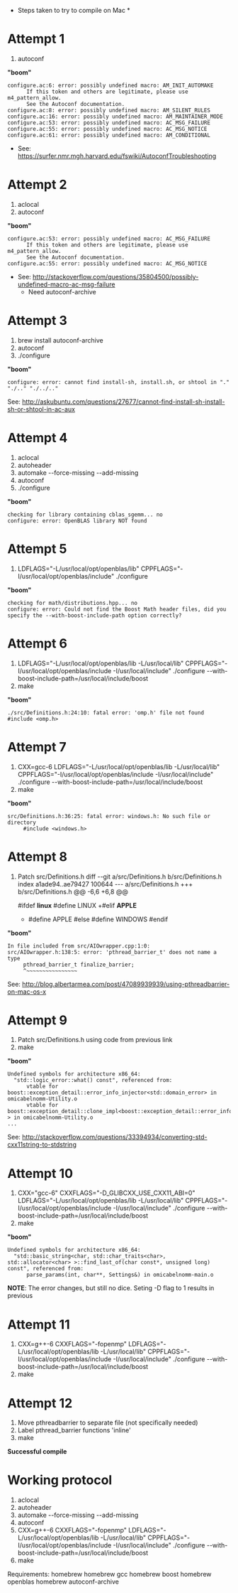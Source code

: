 
* Steps taken to try to compile on Mac * 

# Attempt 1

1. autoconf

**"boom"** 

    configure.ac:6: error: possibly undefined macro: AM_INIT_AUTOMAKE
          If this token and others are legitimate, please use m4_pattern_allow.
          See the Autoconf documentation.
    configure.ac:8: error: possibly undefined macro: AM_SILENT_RULES
    configure.ac:16: error: possibly undefined macro: AM_MAINTAINER_MODE
    configure.ac:53: error: possibly undefined macro: AC_MSG_FAILURE
    configure.ac:55: error: possibly undefined macro: AC_MSG_NOTICE
    configure.ac:61: error: possibly undefined macro: AM_CONDITIONAL

* See: https://surfer.nmr.mgh.harvard.edu/fswiki/AutoconfTroubleshooting


# Attempt 2

1. aclocal
2. autoconf

**"boom"** 

    configure.ac:53: error: possibly undefined macro: AC_MSG_FAILURE
          If this token and others are legitimate, please use m4_pattern_allow.
          See the Autoconf documentation.
    configure.ac:55: error: possibly undefined macro: AC_MSG_NOTICE

* See: http://stackoverflow.com/questions/35804500/possibly-undefined-macro-ac-msg-failure
    * Need autoconf-archive

# Attempt 3

1. brew install autoconf-archive
2. autoconf
3. ./configure

**"boom"** 

    configure: error: cannot find install-sh, install.sh, or shtool in "." "./.." "./../.."

See: http://askubuntu.com/questions/27677/cannot-find-install-sh-install-sh-or-shtool-in-ac-aux

# Attempt 4

1. aclocal
2. autoheader
3. automake --force-missing --add-missing
4. autoconf
5. ./configure

**"boom"** 

    checking for library containing cblas_sgemm... no
    configure: error: OpenBLAS library NOT found

# Attempt 5

[//]: # (Use OpenBLAS from homebrew) 

1. LDFLAGS="-L/usr/local/opt/openblas/lib" CPPFLAGS="-I/usr/local/opt/openblas/include" ./configure

**"boom"** 

    checking for math/distributions.hpp... no
    configure: error: Could not find the Boost Math header files, did you specify the --with-boost-include-path option correctly?

# Attempt 6 

[//]: # (Use Boost from homebrew) 

1. LDFLAGS="-L/usr/local/opt/openblas/lib -L/usr/local/lib" CPPFLAGS="-I/usr/local/opt/openblas/include -I/usr/local/include" ./configure --with-boost-include-path=/usr/local/include/boost
2. make

**"boom"**

    ./src/Definitions.h:24:10: fatal error: 'omp.h' file not found
    #include <omp.h>

# Attempt 7

[//]: # (Use gcc-6 from homebrew) 

1. CXX=gcc-6 LDFLAGS="-L/usr/local/opt/openblas/lib -L/usr/local/lib" CPPFLAGS="-I/usr/local/opt/openblas/include -I/usr/local/include" ./configure --with-boost-include-path=/usr/local/include/boost
2. make

**"boom"** 

    src/Definitions.h:36:25: fatal error: windows.h: No such file or directory
         #include <windows.h>

# Attempt 8

1. Patch src/Definitions.h
    diff --git a/src/Definitions.h b/src/Definitions.h
    index a1ade94..ae79427 100644
    --- a/src/Definitions.h
    +++ b/src/Definitions.h
    @@ -6,6 +6,8 @@
    
    #ifdef __linux__
         #define LINUX
    +#elif __APPLE__
    +    #define APPLE
     #else
         #define WINDOWS
     #endif

**"boom"**

    In file included from src/AIOwrapper.cpp:1:0:
    src/AIOwrapper.h:138:5: error: 'pthread_barrier_t' does not name a type
         pthread_barrier_t finalize_barrier;
         ^~~~~~~~~~~~~~~~~

See: http://blog.albertarmea.com/post/47089939939/using-pthreadbarrier-on-mac-os-x

# Attempt 9

1. Patch src/Definitions.h using code from previous link
2. make

**"boom"**

    Undefined symbols for architecture x86_64:
      "std::logic_error::what() const", referenced from:
          vtable for boost::exception_detail::error_info_injector<std::domain_error> in omicabelnomm-Utility.o
          vtable for boost::exception_detail::clone_impl<boost::exception_detail::error_info_injector<std::domain_error> > in omicabelnomm-Utility.o
    ...

See: http://stackoverflow.com/questions/33394934/converting-std-cxx11string-to-stdstring

# Attempt 10

1. CXX="gcc-6" CXXFLAGS="-D_GLIBCXX_USE_CXX11_ABI=0" LDFLAGS="-L/usr/local/opt/openblas/lib -L/usr/local/lib" CPPFLAGS="-I/usr/local/opt/openblas/include -I/usr/local/include" ./configure --with-boost-include-path=/usr/local/include/boost
2. make

**"boom"**

    Undefined symbols for architecture x86_64:
      "std::basic_string<char, std::char_traits<char>, std::allocator<char> >::find_last_of(char const*, unsigned long) const", referenced from:
          parse_params(int, char**, Settings&) in omicabelnomm-main.o

**NOTE**: The error changes, but still no dice. Seting -D flag to 1 results in previous

# Attempt 11

1. CXX=g++-6 CXXFLAGS="-fopenmp" LDFLAGS="-L/usr/local/opt/openblas/lib -L/usr/local/lib" CPPFLAGS="-I/usr/local/opt/openblas/include -I/usr/local/include" ./configure --with-boost-include-path=/usr/local/include/boost
2. make

# Attempt 12

1. Move pthreadbarrier to separate file (not specifically needed)
2. Label pthread_barrier functions 'inline'
3. make

**Successful compile**

# Working protocol

1. aclocal
2. autoheader
3. automake --force-missing --add-missing
4. autoconf
5. CXX=g++-6 CXXFLAGS="-fopenmp" LDFLAGS="-L/usr/local/opt/openblas/lib -L/usr/local/lib" CPPFLAGS="-I/usr/local/opt/openblas/include -I/usr/local/include" ./configure --with-boost-include-path=/usr/local/include/boost
6. make

Requirements:
homebrew
homebrew gcc
homebrew boost
homebrew openblas
homebrew autoconf-archive
